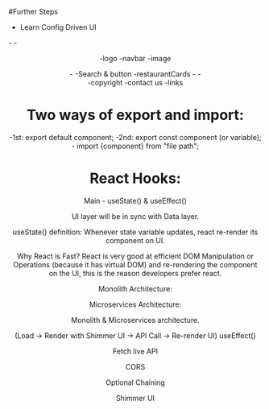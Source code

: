#Further Steps

- Learn Config Driven UI

-<AppLayout> -<Header>
-logo
-navbar
-image

<Header/> 
-<body>
-Search & button
-restaurantCards -<Cards/>
<body/> 
-<Footer>
-copyright
-contact us
-links
<Footer/>
<AppLayout/>

# Two ways of export and import:

-1st: export default component;
-2nd: export const component (or variable); - import {component} from "file path";

# React Hooks:

Main - useState() & useEffect()

UI layer will be in sync with Data layer.

useState() definition: Whenever state variable updates, react re-render its component on UI.

Why React is Fast?
React is very good at efficient DOM Manipulation or Operations (because it has virtual DOM) and re-rendering the component on the UI, this is the reason developers prefer react.

Monolith Architecture:

Microservices Architecture:

Monolith & Microservices architecture.

(Load -> Render with Shimmer UI -> API Call -> Re-render UI)
useEffect()

Fetch live API

CORS

Optional Chaining

Shimmer UI
